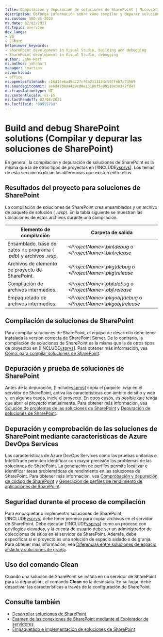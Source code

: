 ```yaml
---
title: Compilación y depuración de soluciones de SharePoint | Microsoft Docs
description: Obtenga información sobre cómo compilar y depurar soluciones de SharePoint, y descubra la diferencia que hay con la compilación y la depuración de otros tipos de proyectos de Visual Studio.
ms.custom: SEO-VS-2020
ms.date: 02/02/2017
ms.topic: overview
dev_langs:
- VB
- CSharp
helpviewer_keywords:
- SharePoint development in Visual Studio, building and debugging
- SharePoint development in Visual Studio, debugging
author: John-Hart
ms.author: johnhart
manager: jmartens
ms.workload:
- office
ms.openlocfilehash: c16414e6a49d727cf6b2113184c507feb7a73569
ms.sourcegitcommit: ae6d47b09a439cd0e13180f5e89510e3e347fd47
ms.translationtype: HT
ms.contentlocale: es-ES
ms.lasthandoff: 02/08/2021
ms.locfileid: "99955798"
---
```

# <a name="build-and-debug-sharepoint-solutions"></a>Build and debug SharePoint solutions (Compilar y depurar las soluciones de SharePoint)
  En general, la compilación y depuración de soluciones de SharePoint es la misma que la de otros tipos de proyectos en [!INCLUDE[vsprvs](../sharepoint/includes/vsprvs-md.md)]. Los temas de esta sección explican las diferencias que existen entre ellos.

## <a name="project-output-for-sharepoint-solutions"></a>Resultados del proyecto para soluciones de SharePoint
 La compilación de soluciones de SharePoint crea ensamblados y un archivo de paquete de solución ( *.wsp*). En la tabla siguiente se muestran las ubicaciones de estos archivos durante una compilación.

|Elemento de compilación|Carpeta de salida|
|----------------|-------------------|
|Ensamblado, base de datos de programa ( *.pdb*) y archivos *.wsp*.|*\<ProjectName>\bin\debug* o *\<ProjectName>\bin\release*|
|Archivos de elemento de proyecto de SharePoint.|*\<ProjectName>\pkg\debug* o *\<ProjectName>\pkg\release*|
|Compilación de archivos intermedios.|*\<ProjectName>\obj\debug* o *\<ProjectName>\obj\release*|
|Empaquetado de archivos intermedios.|*\<ProjectName>\pkgobj\debug* o *\<ProjectName>\pkgobj\release*|

## <a name="build-sharepoint-solutions"></a>Compilación de soluciones de SharePoint
 Para compilar soluciones de SharePoint, el equipo de desarrollo debe tener instalada la versión correcta de SharePoint Server. De lo contrario, la compilación de soluciones de SharePoint es la misma que la de otros tipos de proyectos en [!INCLUDE[vsprvs](../sharepoint/includes/vsprvs-md.md)]. Para obtener más información, vea [Cómo: para compilar soluciones de SharePoint](../sharepoint/how-to-build-sharepoint-solutions.md).

## <a name="debug-and-test-sharepoint-solutions"></a>Depuración y prueba de soluciones de SharePoint
 Antes de la depuración, [!include[vsprvs](../sharepoint/includes/vsprvs-md.md)] copia el paquete *.wsp* en el servidor de SharePoint, activa las características con ámbito de sitio y web y, en algunos casos, inicia el proyecto. En otros casos, es posible que tenga que abrir el proyecto manualmente. Para obtener más información, vea [Solución de problemas de las soluciones de SharePoint](../sharepoint/troubleshooting-sharepoint-solutions.md) y [Depuración de soluciones de SharePoint](../sharepoint/debugging-sharepoint-solutions.md).

## <a name="debug-and-verify-sharepoint-solutions-by-using-azure-devops-services-features"></a>Depuración y comprobación de las soluciones de SharePoint mediante características de Azure DevOps Services
 Las características de Azure DevOps Services como las pruebas unitarias e IntelliTrace permiten identificar con mayor precisión los problemas de las soluciones de SharePoint. La generación de perfiles permite localizar e identificar áreas problemáticas de rendimiento en las soluciones de SharePoint. Para obtener más información, vea [Comprobación y depuración de código de SharePoint](../sharepoint/verifying-and-debugging-sharepoint-code.md) y [Generación de perfiles de rendimiento de aplicaciones de SharePoint](../sharepoint/profiling-the-performance-of-sharepoint-applications.md).

## <a name="security-during-the-build-process"></a>Seguridad durante el proceso de compilación
 Para empaquetar o implementar soluciones de SharePoint, [!INCLUDE[vsprvs](../sharepoint/includes/vsprvs-md.md)] debe tener permiso para copiar archivos en el servidor de SharePoint. Debe ejecutar [!INCLUDE[vsprvs](../sharepoint/includes/vsprvs-md.md)] como un proceso con privilegios elevados, y la cuenta de usuario debe ser un administrador de colecciones de sitios en el servidor de SharePoint. Además, debe especificar si el proyecto es una solución de espacio aislado o de granja. Para obtener más información, vea [Diferencias entre soluciones de espacio aislado y soluciones de granja](../sharepoint/differences-between-sandboxed-and-farm-solutions.md).

## <a name="using-the-clean-command"></a>Uso del comando Clean
 Cuando una solución de SharePoint se instala en un servidor de SharePoint para la depuración, el comando **Clean** no la desinstala. En su lugar, debe desactivar las características a través de la configuración de SharePoint.

## <a name="see-also"></a>Consulte también
- [Desarrollar soluciones de SharePoint](../sharepoint/developing-sharepoint-solutions.md)
- [Examen de las conexiones de SharePoint mediante el Explorador de servidores](../sharepoint/browsing-sharepoint-connections-using-server-explorer.md)
- [Empaquetado e implementación de soluciones de SharePoint](../sharepoint/packaging-and-deploying-sharepoint-solutions.md)
